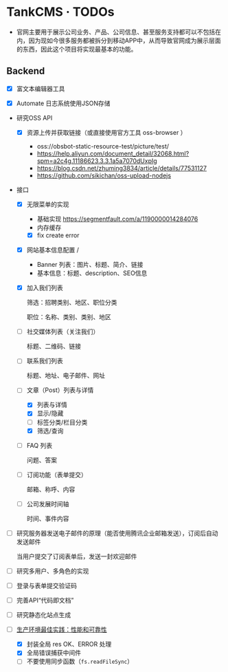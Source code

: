 # TankCMS · TODOs

- 官网主要用于展示公司业务、产品、公司信息、甚至服务支持都可以不包括在内，因为现如今很多服务都被拆分到移动APP中，从而导致官网成为展示层面的东西，因此这个项目将实现最基本的功能。

## Backend

- [x] 富文本编辑器工具

- [x] Automate 日志系统使用JSON存储

- 研究OSS API
  
  - [x] 资源上传并获取链接（或直接使用官方工具 oss-browser ）
  
    - oss://obsbot-static-resource-test/picture/test/
    - https://help.aliyun.com/document_detail/32068.html?spm=a2c4g.11186623.3.3.1a5a7070dUxpIg
    - https://blog.csdn.net/zhuming3834/article/details/77531127
    - https://github.com/sikichan/oss-upload-nodejs
  
- 接口
  - [x] 无限菜单的实现
  
    - 基础实现 https://segmentfault.com/a/1190000014284076
    - 内存缓存
    - [x] fix create error
  
  - [x] 网站基本信息配置 /
  
    - Banner 列表：图片、标题、简介、链接
    - 基本信息：标题、description、SEO信息
  
  - [x] 加入我们列表
  
    筛选：招聘类别、地区、职位分类
  
    职位：名称、类别、类别、地区
  
  - [ ] 社交媒体列表（关注我们）
  
    标题、二维码、链接
  
  - [ ] 联系我们列表
  
    标题、地址、电子邮件、网址
  
  - [ ] 文章（Post）列表与详情
  
    - [x] 列表与详情
    - [x] 显示/隐藏
    - [ ] 标签分类/栏目分类
    - [x] 筛选/查询
  
  - [ ] FAQ 列表
  
    问题、答案
  
  - [ ] 订阅功能（表单提交）
  
    邮箱、称呼、内容
  
  - [ ] 公司发展时间轴
  
    时间、事件内容
  
- [ ] 研究服务器发送电子邮件的原理（能否使用腾讯企业邮箱发送），订阅后自动发送邮件

  当用户提交了订阅表单后，发送一封欢迎邮件

- [ ] 研究多用户、多角色的实现

- [ ] 登录与表单提交验证码

- [ ] 完善API“代码即文档”

- [ ] 研究静态化站点生成

- [ ] [生产环境最佳实践：性能和可靠性](https://expressjs.com/zh-cn/advanced/best-practice-performance.html)

  - [x] 封装全局 res OK、ERROR 处理
  - [x] 全局错误捕获中间件
  - [ ] 不要使用同步函数（`fs.readFileSync`）
